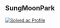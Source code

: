 ## SungMoonPark

[![Solved.ac Profile](http://mazassumnida.wtf/api/v2/generate_badge?boj=smooo2)](https://solved.ac/smooo2/)

<!--
**SungMoonPark/SungMoonPark** is a ✨ _special_ ✨ repository because its `README.md` (this file) appears on your GitHub profile.

Here are some ideas to get you started:

- 🔭 I’m currently working on ...
- 🌱 I’m currently learning ...
- 👯 I’m looking to collaborate on ...
- 🤔 I’m looking for help with ...
- 💬 Ask me about ...
- 📫 How to reach me: ...
- 😄 Pronouns: ...
- ⚡ Fun fact: ...
-->
